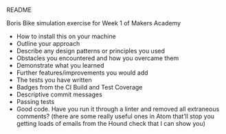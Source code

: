 README

Boris Bike simulation exercise for Week 1 of Makers Academy

- How to install this on your machine
- Outline your approach
- Describe any design patterns or principles you used
- Obstacles you encountered and how you overcame them
- Demonstrate what you learned
- Further features/improvements you would add
- The tests you have written
- Badges  from the CI Build and Test Coverage
- Descriptive commit messages
- Passing tests
- Good code. Have you run it through a linter and removed all extraneous comments?
  (there are some really useful ones in Atom that’ll stop you getting loads of emails
  from the Hound check that I can show you)
